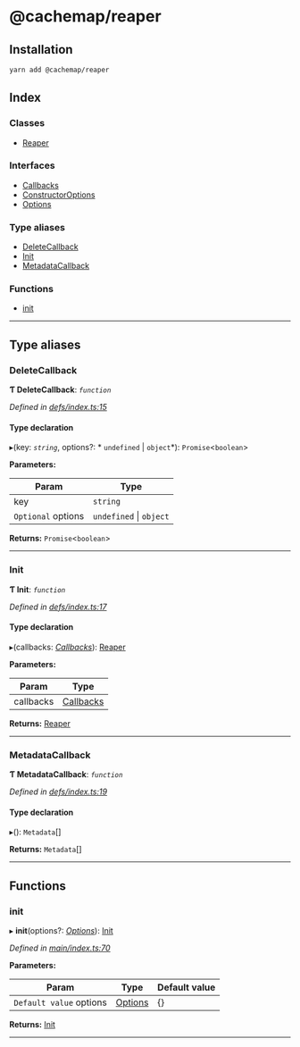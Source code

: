
@cachemap/reaper
================

Installation
------------

```bash
yarn add @cachemap/reaper
```

## Index

### Classes

* [Reaper](classes/reaper.md)

### Interfaces

* [Callbacks](interfaces/callbacks.md)
* [ConstructorOptions](interfaces/constructoroptions.md)
* [Options](interfaces/options.md)

### Type aliases

* [DeleteCallback](#deletecallback)
* [Init](#init)
* [MetadataCallback](#metadatacallback)

### Functions

* [init](#init)

---

## Type aliases

<a id="deletecallback"></a>

###  DeleteCallback

**Ƭ DeleteCallback**: *`function`*

*Defined in [defs/index.ts:15](https://github.com/dylanaubrey/cachemap/blob/2a8e078/packages/reaper/src/defs/index.ts#L15)*

#### Type declaration
▸(key: *`string`*, options?: * `undefined` &#124; `object`*): `Promise`<`boolean`>

**Parameters:**

| Param | Type |
| ------ | ------ |
| key | `string` |
| `Optional` options |  `undefined` &#124; `object`|

**Returns:** `Promise`<`boolean`>

___
<a id="init"></a>

###  Init

**Ƭ Init**: *`function`*

*Defined in [defs/index.ts:17](https://github.com/dylanaubrey/cachemap/blob/2a8e078/packages/reaper/src/defs/index.ts#L17)*

#### Type declaration
▸(callbacks: *[Callbacks](interfaces/callbacks.md)*): [Reaper](classes/reaper.md)

**Parameters:**

| Param | Type |
| ------ | ------ |
| callbacks | [Callbacks](interfaces/callbacks.md) |

**Returns:** [Reaper](classes/reaper.md)

___
<a id="metadatacallback"></a>

###  MetadataCallback

**Ƭ MetadataCallback**: *`function`*

*Defined in [defs/index.ts:19](https://github.com/dylanaubrey/cachemap/blob/2a8e078/packages/reaper/src/defs/index.ts#L19)*

#### Type declaration
▸(): `Metadata`[]

**Returns:** `Metadata`[]

___

## Functions

<a id="init"></a>

###  init

▸ **init**(options?: *[Options](interfaces/options.md)*): [Init](#init)

*Defined in [main/index.ts:70](https://github.com/dylanaubrey/cachemap/blob/2a8e078/packages/reaper/src/main/index.ts#L70)*

**Parameters:**

| Param | Type | Default value |
| ------ | ------ | ------ |
| `Default value` options | [Options](interfaces/options.md) |  {} |

**Returns:** [Init](#init)

___

